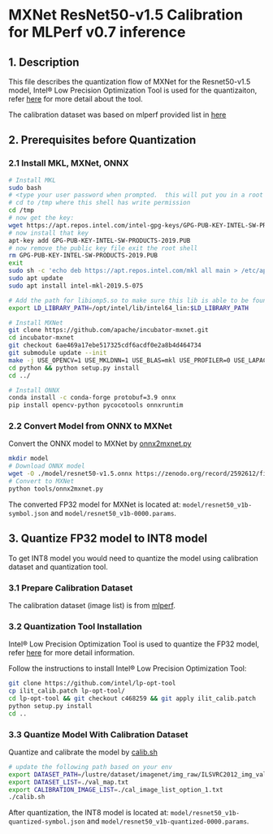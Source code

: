 # MXNet ResNet50-v1.5 Calibration for MLPerf v0.7 inference

## 1. Description

This file describes the quantization flow of MXNet for the Resnet50-v1.5 model, Intel® Low Precision Optimization Tool is used for the quantizaiton, refer [here](https://github.com/intel/lp-opt-tool) for more detail about the tool.

The calibration dataset was based on mlperf provided list in [here](https://github.com/mlperf/inference/blob/master/calibration/ImageNet/cal_image_list_option_1.txt)


## 2. Prerequisites before Quantization
### 2.1 Install MKL, MXNet, ONNX
```bash
# Install MKL
sudo bash
# <type your user password when prompted.  this will put you in a root shell>
# cd to /tmp where this shell has write permission
cd /tmp
# now get the key:
wget https://apt.repos.intel.com/intel-gpg-keys/GPG-PUB-KEY-INTEL-SW-PRODUCTS-2019.PUB
# now install that key
apt-key add GPG-PUB-KEY-INTEL-SW-PRODUCTS-2019.PUB
# now remove the public key file exit the root shell
rm GPG-PUB-KEY-INTEL-SW-PRODUCTS-2019.PUB
exit
sudo sh -c 'echo deb https://apt.repos.intel.com/mkl all main > /etc/apt/sources.list.d/intel-mkl.list'
sudo apt update
sudo apt install intel-mkl-2019.5-075

# Add the path for libiomp5.so to make sure this lib is able to be found.
export LD_LIBRARY_PATH=/opt/intel/lib/intel64_lin:$LD_LIBRARY_PATH
```

```bash
# Install MXNet
git clone https://github.com/apache/incubator-mxnet.git
cd incubator-mxnet
git checkout 6ae469a17ebe517325cdf6acdf0e2a8b4d464734
git submodule update --init
make -j USE_OPENCV=1 USE_MKLDNN=1 USE_BLAS=mkl USE_PROFILER=0 USE_LAPACK=0 USE_GPERFTOOLS=0 USE_INTEL_PATH=/opt/intel/
cd python && python setup.py install
cd ../

# Install ONNX
conda install -c conda-forge protobuf=3.9 onnx
pip install opencv-python pycocotools onnxruntim
```

### 2.2 Convert Model from ONNX to MXNet
Convert the ONNX model to MXNet by [onnx2mxnet.py](../../code/resnet/resnet-mx/tools/onnx2mxnet.py)

```bash
mkdir model
# Download ONNX model
wget -O ./model/resnet50-v1.5.onnx https://zenodo.org/record/2592612/files/resnet50_v1.onnx
# Convert to MXNet
python tools/onnx2mxnet.py
```
The converted FP32 model for MXNet is located at: `model/resnet50_v1b-symbol.json` and `model/resnet50_v1b-0000.params`.

## 3. Quantize FP32 model to INT8 model
To get INT8 model you would need to quantize the model using calibration dataset and quantization tool.

### 3.1 Prepare Calibration Dataset
The calibration dataset (image list) is from [mlperf](http://github.com/mlperf/inference/blob/master/calibration/ImageNet/cal_image_list_option_1.txt).

### 3.2 Quantization Tool Installation
Intel® Low Precision Optimization Tool is used to quantize the FP32 model, refer [here](https://github.com/intel/lp-opt-tool) for more detail information.

Follow the instructions to install Intel® Low Precision Optimization Tool:
```bash
git clone https://github.com/intel/lp-opt-tool
cp ilit_calib.patch lp-opt-tool/
cd lp-opt-tool && git checkout c468259 && git apply ilit_calib.patch
python setup.py install
cd ..
```

### 3.3 Quantize Model With Calibration Dataset
Quantize and calibrate the model by [calib.sh](../../code/resnet/resnet-mx/calib.sh)

```bash
# update the following path based on your env
export DATASET_PATH=/lustre/dataset/imagenet/img_raw/ILSVRC2012_img_val
export DATASET_LIST=./val_map.txt
export CALIBRATION_IMAGE_LIST=./cal_image_list_option_1.txt
./calib.sh
```
After quantization, the INT8 model is located at: `model/resnet50_v1b-quantized-symbol.json` and `model/resnet50_v1b-quantized-0000.params`.

